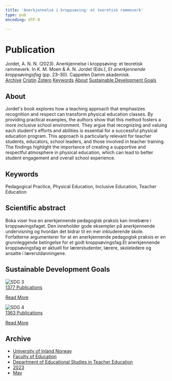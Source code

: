 ```yaml
---
title: 'Anerkjennelse i kroppsøving: et teoretisk rammeverk'
type: pub
encoding: UTF-8

---
```

<h1>Publication</h1>
<article id="csl-bib-container-HMEEL7CC" class="csl-bib-container">
  <div class="csl-bib-body"> <div class="csl-entry">Jordet, A. N. N. (2023). Anerkjennelse i kroppsøving: et teoretisk rammeverk. In K. M. Moen &#38; A. N. Jordet (Eds.), <i>Et anerkjennende kroppsøvingsfag</i> (pp. 23–30). Cappelen Damm akademisk.</div> </div>
  <div class="csl-bib-buttons">
    <a href="#taxonomy-article-HMEEL7CC" alt="archive" class="csl-bib-button">Archive</a>
    <a href="https://app.cristin.no/results/show.jsf?id=2144903" alt="Cristin" class="csl-bib-button">Cristin</a>
    <a href="http://zotero.org/groups/5881554/items/HMEEL7CC" alt="Zotero" class="csl-bib-button">Zotero</a>
    <a href="#keywords-article-HMEEL7CC" alt="keywords" class="csl-bib-button">Keywords</a>
    <a href="#about-article-HMEEL7CC" alt="about_pub" class="csl-bib-button">About</a>
    <a href="#sdg-article-HMEEL7CC" alt="sdg" class="csl-bib-button">Sustainable Development Goals</a>
  </div>
  <div id="csl-bib-meta-container-HMEEL7CC"></div>
</article>
<div id="csl-bib-meta-HMEEL7CC" class="csl-bib-meta">
  <article id="about-article-HMEEL7CC" class="about_pub-article">
    <h1>About</h1>
    Jordet's book explores how a teaching approach that emphasizes recognition and respect can transform physical education classes. By providing practical examples, the authors show that this method fosters a more inclusive school environment. They argue that recognizing and valuing each student's efforts and abilities is essential for a successful physical education program. This approach is particularly relevant for teacher students, educators, school leaders, and those involved in teacher training. The findings highlight the importance of creating a supportive and respectful atmosphere in physical education, which can lead to better student engagement and overall school experience.
  </article>
  <article id="keywords-article-HMEEL7CC" class="keywords-article">
    <h1>Keywords</h1>
    Pedagogical Practice, Physical Education, Inclusive Education, Teacher Education
  </article>
  <article id="abstract-article-HMEEL7CC" class="abstract-article">
    <h1>Scientific abstract</h1>
    Boka viser hva en anerkjennende pedagogisk praksis kan innebære i kroppsøvingsfaget. Den inneholder gode eksempler på anerkjennende undervisning og hvordan det bidrar til en mer inkluderende skole. Forfatterne argumenterer for at en anerkjennende pedagogisk praksis er en grunnleggende betingelse for et godt kroppsøvingsfag.Et anerkjennende kroppsøvingsfag er aktuell for lærerstudenter, lærere, skoleledere og ansatte i lærerutdanningene.
  </article>
  <article id="sdg-article-HMEEL7CC" class="sdg-article">
    <h1>Sustainable Development Goals</h1>
    <div class="sdg-container"><div id="sdg3" class="sdg">
        <img src="{{< params subfolder >}}images/sdg/sdg03_en.png" class="image" alt="SDG 3">
        <div class="sdg-overlay">
          <a href="{{< params subfolder >}}en/archive/?sdg=3#archive" class="sdg-publication-count"><span>1377</span> Publications</a>
          <p><a href="https://sdgs.un.org/goals/goal3" class="sdg-read-more">Read More</a></p>
        </div>
      </div> <div id="sdg4" class="sdg">
        <img src="{{< params subfolder >}}images/sdg/sdg04_en.png" class="image" alt="SDG 4">
        <div class="sdg-overlay">
          <a href="{{< params subfolder >}}en/archive/?sdg=4#archive" class="sdg-publication-count"><span>1363</span> Publications</a>
          <p><a href="https://sdgs.un.org/goals/goal4" class="sdg-read-more">Read More</a></p>
        </div>
      </div></div>
  </article>
  <article id="taxonomy-article-HMEEL7CC" class="taxonomy-article">
    <h1>Archive</h1>
    <ul>
      <li><a href="{{< params subfolder >}}en/archive/?key=3DCRN523">University of Inland Norway</a></li>
      <li><a href="{{< params subfolder >}}en/archive/?key=WYNZA47F">Faculty of Education</a></li>
      <li><a href="{{< params subfolder >}}en/archive/?key=BKPR6TE7">Department of Educational Studies in Teacher Education</a></li>
      <li><a href="{{< params subfolder >}}en/archive/?key=TKXB7BTS">2023</a></li>
      <li><a href="{{< params subfolder >}}en/archive/?key=NCV4RS7L">May</a></li>
    </ul>
  </article>
</div>
